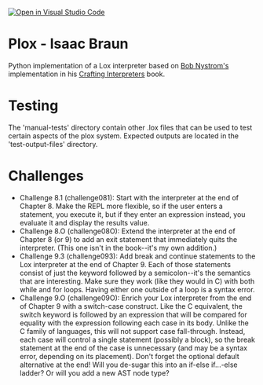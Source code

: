 [![Open in Visual Studio Code](https://classroom.github.com/assets/open-in-vscode-f059dc9a6f8d3a56e377f745f24479a46679e63a5d9fe6f495e02850cd0d8118.svg)](https://classroom.github.com/online_ide?assignment_repo_id=6870652&assignment_repo_type=AssignmentRepo)

# Plox - Isaac Braun
Python implementation of a Lox interpreter based on [Bob Nystrom's](https://github.com/munificent) implementation in his [Crafting Interpreters](http://www.craftinginterpreters.com/)
book.

# Testing
The 'manual-tests' directory contain other .lox files that can be used to test certain aspects of the plox system. Expected outputs are located in the 'test-output-files' directory.

# Challenges
- Challenge 8.1 (challenge081): Start with the interpreter at the end of Chapter 8. Make the REPL more flexible, so if the user enters a statement, you execute it, but if they enter an expression instead, you evaluate it and display the results value.
- Challenge 8.O (challenge08O): Extend the interpreter at the end of Chapter 8 (or 9) to add an exit statement that immediately quits the interpreter. (This one isn't in the book--it's my own addition.)
- Challenge 9.3 (challenge093): Add break and continue statements to the Lox interpreter at the end of Chapter 9. Each of those statements consist of just the keyword followed by a semicolon--it's the semantics that are interesting. Make sure they work (like they would in C) with both while and for loops. Having either one outside of a loop is a syntax error.
- Challenge 9.O (challenge09O): Enrich your Lox interpreter from the end of Chapter 9 with a switch-case construct. Like the C equivalent, the switch keyword is followed by an expression that will be compared for equality with the expression following each case in  its body. Unlike the C family of languages, this will not support case fall-through. Instead, each case will control a single statement (possibly a block), so the break statement at the end of the case is unnecessary (and may be a syntax error, depending on its placement). Don't forget the optional default alternative at the end! Will you de-sugar this into an if-else if...-else ladder? Or will you add a new AST node type?